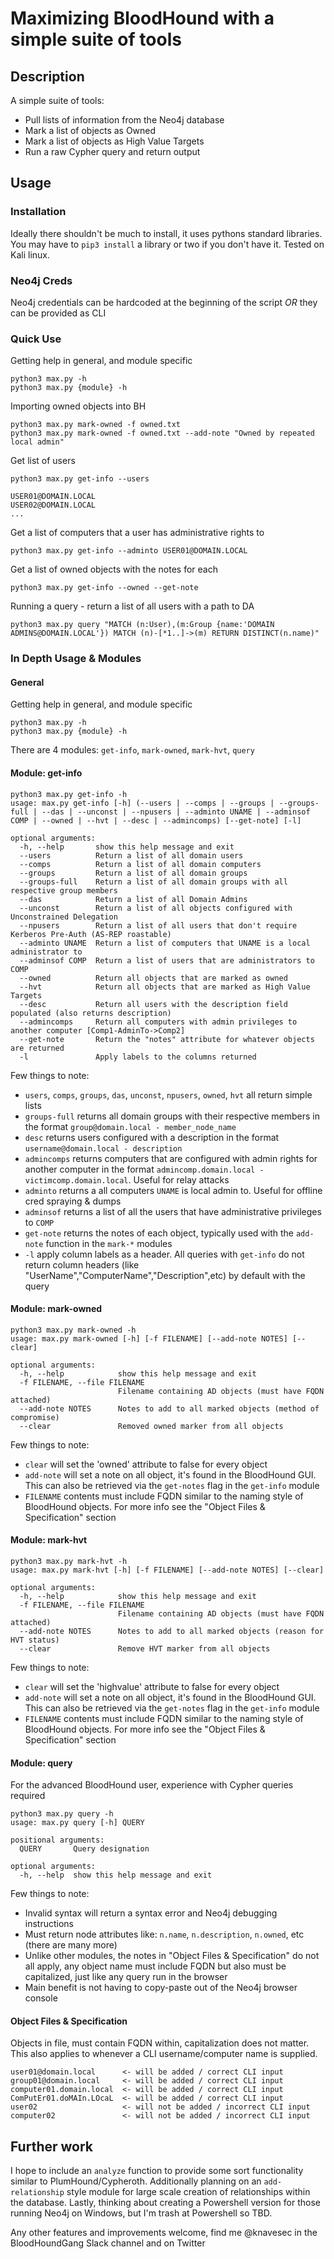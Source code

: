 # Maximizing BloodHound with a simple suite of tools

## Description

A simple suite of tools:
- Pull lists of information from the Neo4j database
- Mark a list of objects as Owned
- Mark a list of objects as High Value Targets
- Run a raw Cypher query and return output

## Usage

### Installation

Ideally there shouldn't be much to install, it uses pythons standard libraries. You may have to `pip3 install` a library or two if you don't have it. Tested on Kali linux.

### Neo4j Creds

Neo4j credentials can be hardcoded at the beginning of the script *OR* they can be provided as CLI

### Quick Use

Getting help in general, and module specific
```
python3 max.py -h
python3 max.py {module} -h
```

Importing owned objects into BH
```
python3 max.py mark-owned -f owned.txt
python3 max.py mark-owned -f owned.txt --add-note "Owned by repeated local admin"
```

Get list of users
```
python3 max.py get-info --users

USER01@DOMAIN.LOCAL
USER02@DOMAIN.LOCAL
...
```

Get a list of computers that a user has administrative rights to
```
python3 max.py get-info --adminto USER01@DOMAIN.LOCAL
```

Get a list of owned objects with the notes for each
```
python3 max.py get-info --owned --get-note
```

Running a query - return a list of all users with a path to DA
```
python3 max.py query "MATCH (n:User),(m:Group {name:'DOMAIN ADMINS@DOMAIN.LOCAL'}) MATCH (n)-[*1..]->(m) RETURN DISTINCT(n.name)"
```

### In Depth Usage & Modules

#### General

Getting help in general, and module specific
```
python3 max.py -h
python3 max.py {module} -h
```

There are 4 modules: `get-info`, `mark-owned`, `mark-hvt`, `query`

#### Module: get-info

```
python3 max.py get-info -h
usage: max.py get-info [-h] (--users | --comps | --groups | --groups-full | --das | --unconst | --npusers | --adminto UNAME | --adminsof COMP | --owned | --hvt | --desc | --admincomps) [--get-note] [-l]

optional arguments:
  -h, --help       show this help message and exit
  --users          Return a list of all domain users
  --comps          Return a list of all domain computers
  --groups         Return a list of all domain groups
  --groups-full    Return a list of all domain groups with all respective group members
  --das            Return a list of all Domain Admins
  --unconst        Return a list of all objects configured with Unconstrained Delegation
  --npusers        Return a list of all users that don't require Kerberos Pre-Auth (AS-REP roastable)
  --adminto UNAME  Return a list of computers that UNAME is a local administrator to
  --adminsof COMP  Return a list of users that are administrators to COMP
  --owned          Return all objects that are marked as owned
  --hvt            Return all objects that are marked as High Value Targets
  --desc           Return all users with the description field populated (also returns description)
  --admincomps     Return all computers with admin privileges to another computer [Comp1-AdminTo->Comp2]
  --get-note       Return the "notes" attribute for whatever objects are returned
  -l               Apply labels to the columns returned
```

Few things to note:

* `users`, `comps`, `groups`, `das`, `unconst`, `npusers`, `owned`, `hvt` all return simple lists
* `groups-full` returns all domain groups with their respective members in the format `group@domain.local - member_node_name`
* `desc` returns users configured with a description in the format `username@domain.local - description`
* `admincomps` returns computers that are configured with admin rights for another computer in the format `admincomp.domain.local - victimcomp.domain.local`. Useful for relay attacks
* `adminto` returns a all computers `UNAME` is local admin to. Useful for offline cred spraying & dumps
* `adminsof` returns a list of all the users that have administrative privileges to `COMP`
* `get-note` returns the notes of each object, typically used with the `add-note` function in the `mark-*` modules
* `-l` apply column labels as a header. All queries with `get-info` do not return column headers (like "UserName","ComputerName","Description",etc) by default with the query

#### Module: mark-owned

```
python3 max.py mark-owned -h
usage: max.py mark-owned [-h] [-f FILENAME] [--add-note NOTES] [--clear]

optional arguments:
  -h, --help            show this help message and exit
  -f FILENAME, --file FILENAME
                        Filename containing AD objects (must have FQDN attached)
  --add-note NOTES      Notes to add to all marked objects (method of compromise)
  --clear               Removed owned marker from all objects
```

Few things to note:

* `clear` will set the 'owned' attribute to false for every object
* `add-note` will set a note on all object, it's found in the BloodHound GUI. This can also be retrieved via the `get-notes` flag in the `get-info` module
* `FILENAME` contents must include FQDN similar to the naming style of BloodHound objects. For more info see the "Object Files & Specification" section

#### Module: mark-hvt

```
python3 max.py mark-hvt -h
usage: max.py mark-hvt [-h] [-f FILENAME] [--add-note NOTES] [--clear]

optional arguments:
  -h, --help            show this help message and exit
  -f FILENAME, --file FILENAME
                        Filename containing AD objects (must have FQDN attached)
  --add-note NOTES      Notes to add to all marked objects (reason for HVT status)
  --clear               Remove HVT marker from all objects
```

Few things to note:

* `clear` will set the 'highvalue' attribute to false for every object
* `add-note` will set a note on all object, it's found in the BloodHound GUI. This can also be retrieved via the `get-notes` flag in the `get-info` module
* `FILENAME` contents must include FQDN similar to the naming style of BloodHound objects. For more info see the "Object Files & Specification" section

#### Module: query

For the advanced BloodHound user, experience with Cypher queries required

```
python3 max.py query -h
usage: max.py query [-h] QUERY

positional arguments:
  QUERY       Query designation

optional arguments:
  -h, --help  show this help message and exit
```

Few things to note:

* Invalid syntax will return a syntax error and Neo4j debugging instructions  
* Must return node attributes like: `n.name`, `n.description`, `n.owned`, etc (there are many more)
* Unlike other modules, the notes in "Object Files & Specification" do not all apply, any object name must include FQDN but also must be capitalized, just like any query run in the browser
* Main benefit is not having to copy-paste out of the Neo4j browser console

#### Object Files & Specification

Objects in file, must contain FQDN within, capitalization does not matter. This also applies to whenever a CLI username/computer name is supplied.

```
user01@domain.local      <- will be added / correct CLI input
group01@domain.local     <- will be added / correct CLI input
computer01.domain.local  <- will be added / correct CLI input
ComPutEr01.doMAIn.LOcaL  <- will be added / correct CLI input
user02                   <- will not be added / incorrect CLI input
computer02               <- will not be added / incorrect CLI input
```

## Further work

I hope to include an `analyze` function to provide some sort functionality similar to PlumHound/Cypheroth. Additionally planning on an `add-relationship` style module for large scale creation of relationships within the database. Lastly, thinking about creating a Powershell version for those running Neo4j on Windows, but I'm trash at Powershell so TBD.

Any other features and improvements welcome, find me @knavesec in the BloodHoundGang Slack channel and on Twitter
